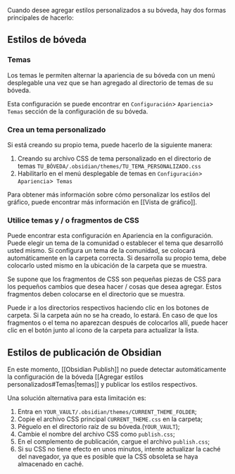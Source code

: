 Cuando desee agregar estilos personalizados a su bóveda, hay dos formas principales de hacerlo:

## Estilos de bóveda

### Temas

Los temas le permiten alternar la apariencia de su bóveda con un menú desplegable una vez que se han agregado al directorio de temas de su bóveda.

Esta configuración se puede encontrar en `Configuración`> `Apariencia`>` Temas` sección de la configuración de su bóveda.

### Crea un tema personalizado

Si está creando su propio tema, puede hacerlo de la siguiente manera:

1. Creando su archivo CSS de tema personalizado en el directorio de temas `TU_BÓVEDA/.obsidian/themes/TU_TEMA_PERSONALIZADO.css`
2. Habilitarlo en el menú desplegable de temas en `Configuración`> `Apariencia`>` Temas`

Para obtener más información sobre cómo personalizar los estilos del gráfico, puede encontrar más información en [[Vista de gráfico]].

### Utilice temas y / o fragmentos de CSS

Puede encontrar esta configuración en Apariencia en la configuración. Puede elegir un tema de la comunidad o establecer el tema que desarrolló usted mismo. Si configura un tema de la comunidad, se colocará automáticamente en la carpeta correcta. Si desarrolla su propio tema, debe colocarlo usted mismo en la ubicación de la carpeta que se muestra.

Se supone que los fragmentos de CSS son pequeñas piezas de CSS para los pequeños cambios que desea hacer / cosas que desea agregar. Estos fragmentos deben colocarse en el directorio que se muestra.

Puede ir a los directorios respectivos haciendo clic en los botones de carpeta. Si la carpeta aún no se ha creado, lo estará. En caso de que los fragmentos o el tema no aparezcan después de colocarlos allí, puede hacer clic en el botón junto al icono de la carpeta para actualizar la lista.

## Estilos de publicación de Obsidian

En este momento, [[Obsidian Publish]] no puede detectar automáticamente la configuración de la bóveda [[Agregar estilos personalizados#Temas|temas]] y publicar los estilos respectivos.

Una solución alternativa para esta limitación es:

1. Entra en `YOUR_VAULT/.obsidian/themes/CURRENT_THEME_FOLDER`;
2. Copie el archivo CSS principal `CURRENT_THEME.css` en la carpeta;
3. Péguelo en el directorio raíz de su bóveda.(`YOUR_VAULT`);
4. Cambie el nombre del archivo CSS como `publish.css`;
5. En el complemento de publicación, cargue el archivo `publish.css`;
6. Si su CSS no tiene efecto en unos minutos, intente actualizar la caché del navegador, ya que es posible que la CSS obsoleta se haya almacenado en caché.